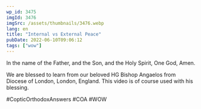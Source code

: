 ```yaml
---
wp_id: 3475
imgId: 3476
imgSrc: /assets/thumbnails/3476.webp
lang: en
title: "Internal vs External Peace"
pubDate: 2022-06-10T09:06:12
tags: ["wow"]
---
```


<!-- page: 6 -->

<p>In the name of the Father, and the Son, and the Holy Spirit, One God, Amen. </p>
<p>We are blessed to learn from our beloved HG Bishop Angaelos from Diocese of London, London, England. This video is of course used with his blessing.</p>
<p>#CopticOrthodoxAnswers #COA #WOW</p>
